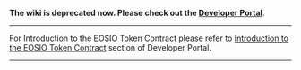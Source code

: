 **The wiki is deprecated now. Please check out the [Developer Portal](http://developers.eos.io)**.

----

For Introduction to the EOSIO Token Contract please refer to [Introduction to the EOSIO Token Contract](https://developers.eos.io/eosio-cpp/docs/token-tutorial) section of Developer Portal.

----
